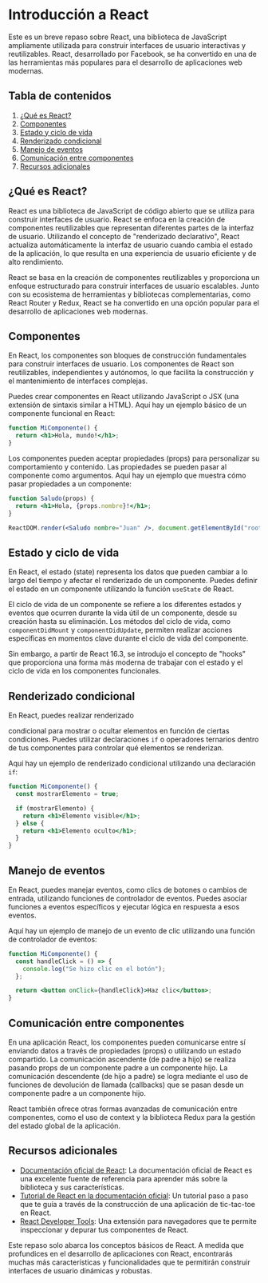# Introducción a React

Este es un breve repaso sobre React, una biblioteca de JavaScript ampliamente utilizada para construir interfaces de usuario interactivas y reutilizables. React, desarrollado por Facebook, se ha convertido en una de las herramientas más populares para el desarrollo de aplicaciones web modernas.

## Tabla de contenidos

1. [¿Qué es React?](#qué-es-react)
2. [Componentes](#componentes)
3. [Estado y ciclo de vida](#estado-y-ciclo-de-vida)
4. [Renderizado condicional](#renderizado-condicional)
5. [Manejo de eventos](#manejo-de-eventos)
6. [Comunicación entre componentes](#comunicación-entre-componentes)
7. [Recursos adicionales](#recursos-adicionales)

## ¿Qué es React?

React es una biblioteca de JavaScript de código abierto que se utiliza para construir interfaces de usuario. React se enfoca en la creación de componentes reutilizables que representan diferentes partes de la interfaz de usuario. Utilizando el concepto de "renderizado declarativo", React actualiza automáticamente la interfaz de usuario cuando cambia el estado de la aplicación, lo que resulta en una experiencia de usuario eficiente y de alto rendimiento.

React se basa en la creación de componentes reutilizables y proporciona un enfoque estructurado para construir interfaces de usuario escalables. Junto con su ecosistema de herramientas y bibliotecas complementarias, como React Router y Redux, React se ha convertido en una opción popular para el desarrollo de aplicaciones web modernas.

## Componentes

En React, los componentes son bloques de construcción fundamentales para construir interfaces de usuario. Los componentes de React son reutilizables, independientes y autónomos, lo que facilita la construcción y el mantenimiento de interfaces complejas.

Puedes crear componentes en React utilizando JavaScript o JSX (una extensión de sintaxis similar a HTML). Aquí hay un ejemplo básico de un componente funcional en React:

```jsx
function MiComponente() {
  return <h1>Hola, mundo!</h1>;
}
```

Los componentes pueden aceptar propiedades (props) para personalizar su comportamiento y contenido. Las propiedades se pueden pasar al componente como argumentos. Aquí hay un ejemplo que muestra cómo pasar propiedades a un componente:

```jsx
function Saludo(props) {
  return <h1>Hola, {props.nombre}!</h1>;
}

ReactDOM.render(<Saludo nombre="Juan" />, document.getElementById("root"));
```

## Estado y ciclo de vida

En React, el estado (state) representa los datos que pueden cambiar a lo largo del tiempo y afectar el renderizado de un componente. Puedes definir el estado en un componente utilizando la función `useState` de React.

El ciclo de vida de un componente se refiere a los diferentes estados y eventos que ocurren durante la vida útil de un componente, desde su creación hasta su eliminación. Los métodos del ciclo de vida, como `componentDidMount` y `componentDidUpdate`, permiten realizar acciones específicas en momentos clave durante el ciclo de vida del componente.

Sin embargo, a partir de React 16.3, se introdujo el concepto de "hooks" que proporciona una forma más moderna de trabajar con el estado y el ciclo de vida en los componentes funcionales.

## Renderizado condicional

En React, puedes realizar renderizado

 condicional para mostrar o ocultar elementos en función de ciertas condiciones. Puedes utilizar declaraciones `if` o operadores ternarios dentro de tus componentes para controlar qué elementos se renderizan.

Aquí hay un ejemplo de renderizado condicional utilizando una declaración `if`:

```jsx
function MiComponente() {
  const mostrarElemento = true;

  if (mostrarElemento) {
    return <h1>Elemento visible</h1>;
  } else {
    return <h1>Elemento oculto</h1>;
  }
}
```

## Manejo de eventos

En React, puedes manejar eventos, como clics de botones o cambios de entrada, utilizando funciones de controlador de eventos. Puedes asociar funciones a eventos específicos y ejecutar lógica en respuesta a esos eventos.

Aquí hay un ejemplo de manejo de un evento de clic utilizando una función de controlador de eventos:

```jsx
function MiComponente() {
  const handleClick = () => {
    console.log("Se hizo clic en el botón");
  };

  return <button onClick={handleClick}>Haz clic</button>;
}
```

## Comunicación entre componentes

En una aplicación React, los componentes pueden comunicarse entre sí enviando datos a través de propiedades (props) o utilizando un estado compartido. La comunicación ascendente (de padre a hijo) se realiza pasando props de un componente padre a un componente hijo. La comunicación descendente (de hijo a padre) se logra mediante el uso de funciones de devolución de llamada (callbacks) que se pasan desde un componente padre a un componente hijo.

React también ofrece otras formas avanzadas de comunicación entre componentes, como el uso de context y la biblioteca Redux para la gestión del estado global de la aplicación.

## Recursos adicionales

- [Documentación oficial de React](https://es.reactjs.org/): La documentación oficial de React es una excelente fuente de referencia para aprender más sobre la biblioteca y sus características.
- [Tutorial de React en la documentación oficial](https://es.reactjs.org/tutorial/tutorial.html): Un tutorial paso a paso que te guía a través de la construcción de una aplicación de tic-tac-toe en React.
- [React Developer Tools](https://github.com/facebook/react-devtools): Una extensión para navegadores que te permite inspeccionar y depurar tus componentes de React.

Este repaso solo abarca los conceptos básicos de React. A medida que profundices en el desarrollo de aplicaciones con React, encontrarás muchas más características y funcionalidades que te permitirán construir interfaces de usuario dinámicas y robustas.
